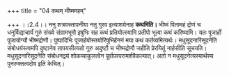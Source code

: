 +++
title = "04 कथम् भीष्ममहम्"

+++
।।2.4।। ननु शत्रवस्तापनीया नतु गुरव इत्याशयेनाह **कथमिति।** भीष्मं
पितामहं द्रोणं च धनुर्विद्याचार्यं गुरुं संख्ये संग्रामभूमौ इषुभिः सह
कथं प्रतियोत्स्यामि प्रतीपो भूत्वा कथं करिष्यामि। यतः पूजार्हो
पूजायोग्यौ भीष्मद्रोणौ। पुष्पादिभिः पूजार्हयोस्तयोरिषुभिर्हननं मया कथं
कर्तव्यमित्यर्थः। मधुसूदनारिसूदनेति संबोधयंस्त्वमपि दुष्टानेव
तापयसीत्यतो गुरु अदुष्टौ च भीष्मद्रोणौ जहीति प्रेरयितुं नार्हसीति
सूचयति। मधुसूदनारिसूदनेति संबोधनद्वयं शोकव्याकुलत्वेन
पूर्वापरपरामर्शवैकल्यात्। अतो न मधुसूदनेत्यस्यार्थस्य पुनरुक्तत्वदोष इति
केचित्।  
